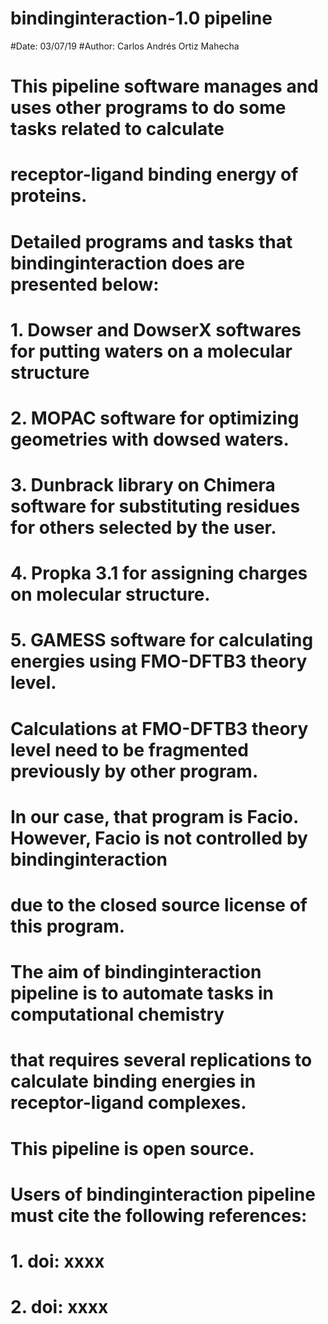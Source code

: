 # bindinginteraction-1.0 pipeline

#Date: 03/07/19
#Author: Carlos Andrés Ortiz Mahecha


# This pipeline software manages and uses other programs to do some tasks related to calculate 
#  receptor-ligand binding energy of proteins.

# Detailed programs and tasks that bindinginteraction does are presented below:
#  1. Dowser and DowserX softwares for putting waters on a molecular structure
#  2. MOPAC software for optimizing geometries with dowsed waters.
#  3. Dunbrack library on Chimera software for substituting residues for others selected by the user. 
#  4. Propka 3.1 for assigning charges on molecular structure.
#  5. GAMESS software for calculating energies using FMO-DFTB3 theory level.
# Calculations at FMO-DFTB3 theory level need to be fragmented previously by other program.
# In our case, that program is Facio. However, Facio is not controlled by bindinginteraction
#   due to the closed source license of this program.

# The aim of bindinginteraction pipeline is to automate tasks in computational chemistry
#  that requires several replications to calculate binding energies in receptor-ligand complexes.
# This pipeline is open source.
# Users of bindinginteraction pipeline must cite the following references:

#  1. doi: xxxx
#  2. doi: xxxx
